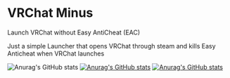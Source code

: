 # VRChat Minus
Launch VRChat without Easy AntiCheat (EAC)

Just a simple Launcher that opens VRChat through steam and kills Easy Anticheat when VRChat launches

![Anurag's GitHub stats](https://github-readme-stats.vercel.app/api?username=anuraghazra&show_icons=true&theme=radical)
[![Anurag's GitHub stats](https://github-readme-stats.vercel.app/api?username=AvyThyFloof)](https://github.com/anuraghazra/github-readme-stats)
[![Anurag's GitHub stats](https://github-readme-stats.vercel.app/api?username=LudoDash)](https://github.com/anuraghazra/github-readme-stats)
